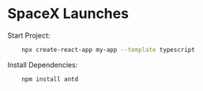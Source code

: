 # SpaceX Launches

Start Project:

```sh
    npx create-react-app my-app --template typescript
```

Install Dependencies:

```sh
    npm install antd
```
